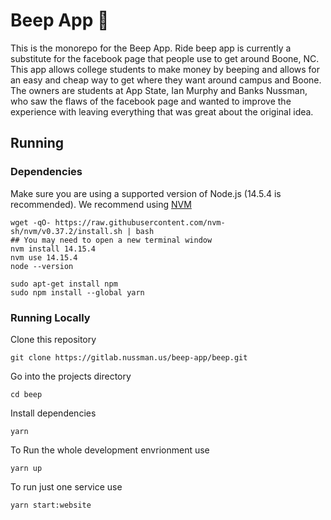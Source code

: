 # Beep App 🚖

This is the monorepo for the Beep App. Ride beep app is currently a substitute for the facebook page that people use to get around Boone, NC. This app allows college students to make money by beeping and allows for an easy and cheap way to get where they want around campus and Boone. The owners are students at App State, Ian Murphy and Banks Nussman, who saw the flaws of the facebook page and wanted to improve the experience with leaving everything that was great about the original idea.

## Running

### Dependencies

Make sure you are using a supported version of Node.js (14.5.4 is recommended). We recommend using [NVM](https://github.com/nvm-sh/nvm)
```
wget -qO- https://raw.githubusercontent.com/nvm-sh/nvm/v0.37.2/install.sh | bash
## You may need to open a new terminal window
nvm install 14.15.4
nvm use 14.15.4
node --version
```

```
sudo apt-get install npm
sudo npm install --global yarn
```

### Running Locally

Clone this repository
```
git clone https://gitlab.nussman.us/beep-app/beep.git
```
Go into the projects directory
```
cd beep
```

Install dependencies
```
yarn
```

To Run the whole development envrionment use
```
yarn up
```

To run just one service use
```
yarn start:website
```
